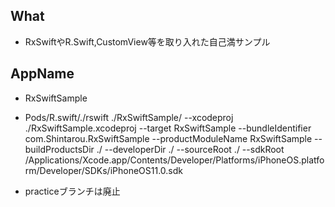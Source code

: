 ## What
- RxSwiftやR.Swift,CustomView等を取り入れた自己満サンプル

## AppName
- RxSwiftSample

- Pods/R.swift/./rswift ./RxSwiftSample/ --xcodeproj ./RxSwiftSample.xcodeproj --target RxSwiftSample --bundleIdentifier com.Shintarou.RxSwiftSample --productModuleName RxSwiftSample --buildProductsDir ./ --developerDir ./ --sourceRoot ./ --sdkRoot /Applications/Xcode.app/Contents/Developer/Platforms/iPhoneOS.platform/Developer/SDKs/iPhoneOS11.0.sdk

- practiceブランチは廃止
